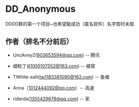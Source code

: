 # DD_Anonymous
DDDD群的第一个项目~也希望能成功（匿名软件）名字暂时未取

## 作者（排名不分前后）
* UncAnnyZ(903653594@qq.com) -- 腾讯

* 细粒丁(li1055107552@163.com) -- 被窝

* TWhite-salt(tw1183381090@163.com) -- 鱼塘

* Anna（1012444092@qq.com）-- 高速 

* riderda(1355429678@qq.com) -- 家
